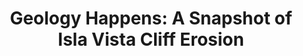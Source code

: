 ---
layout: post
title: "Geology Happens: A Snapshot of Isla Vista Cliff Erosion"
link: "https://geologyhappens.atavist.com/geology-happens"
exclude: false
---